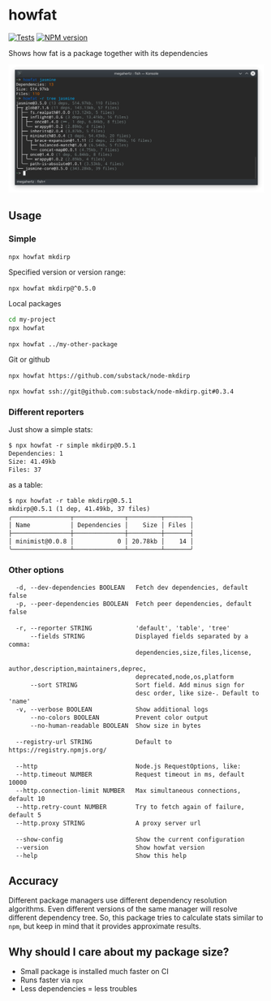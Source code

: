 # howfat
[![Tests](https://github.com/megahertz/howfat/actions/workflows/tests.yml/badge.svg)](https://github.com/megahertz/howfat/actions/workflows/tests.yml)
[![NPM version](https://badge.fury.io/js/howfat.svg)](https://badge.fury.io/js/howfat)

Shows how fat is a package together with its dependencies

![howfat](docs/screenshot.png)

## Usage

### Simple

`npx howfat mkdirp`

Specified version or version range:

`npx howfat mkdirp@^0.5.0`

Local packages

```bash
cd my-project
npx howfat
```

`npx howfat ../my-other-package`

Git or github

`npx howfat https://github.com/substack/node-mkdirp`

`npx howfat ssh://git@github.com:substack/node-mkdirp.git#0.3.4`

### Different reporters

Just show a simple stats:

```
$ npx howfat -r simple mkdirp@0.5.1
Dependencies: 1
Size: 41.49kb
Files: 37
```

as a table:

```
$ npx howfat -r table mkdirp@0.5.1
mkdirp@0.5.1 (1 dep, 41.49kb, 37 files)
╭────────────────┬──────────────┬─────────┬───────╮
│ Name           │ Dependencies │    Size │ Files │
├────────────────┼──────────────┼─────────┼───────┤
│ minimist@0.0.8 │            0 │ 20.78kb │    14 │
╰────────────────┴──────────────┴─────────┴───────╯
```

### Other options

```
  -d, --dev-dependencies BOOLEAN   Fetch dev dependencies, default false
  -p, --peer-dependencies BOOLEAN  Fetch peer dependencies, default false
  
  -r, --reporter STRING            'default', 'table', 'tree'
      --fields STRING              Displayed fields separated by a comma:
                                   dependencies,size,files,license,
                                   author,description,maintainers,deprec,
                                   deprecated,node,os,platform
      --sort STRING                Sort field. Add minus sign for 
                                   desc order, like size-. Default to 'name'
  -v, --verbose BOOLEAN            Show additional logs
      --no-colors BOOLEAN          Prevent color output
      --no-human-readable BOOLEAN  Show size in bytes
      
  --registry-url STRING            Default to https://registry.npmjs.org/
                            
  --http                           Node.js RequestOptions, like:
  --http.timeout NUMBER            Request timeout in ms, default 10000
  --http.connection-limit NUMBER   Max simultaneous connections, default 10
  --http.retry-count NUMBER        Try to fetch again of failure, default 5
  --http.proxy STRING              A proxy server url
  
  --show-config                    Show the current configuration
  --version                        Show howfat version
  --help                           Show this help
```

## Accuracy

Different package managers use different dependency resolution algorithms. Even
different versions of the same manager will resolve different dependency tree.
So, this package tries to calculate stats similar to `npm`, but keep in mind that
it provides approximate results.

## Why should I care about my package size?

- Small package is installed much faster on CI
- Runs faster via `npx`
- Less dependencies = less troubles
